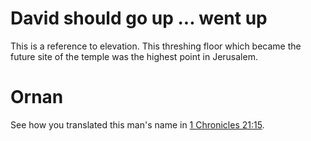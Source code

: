 # David should go up ... went up

This is a reference to elevation. This threshing floor which became the future site of the temple was the highest point in Jerusalem.

# Ornan

See how you translated this man's name in [1 Chronicles 21:15](../21/15.md).

